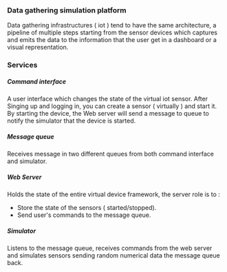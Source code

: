 ### Data gathering simulation platform

Data gathering infrastructures ( iot ) tend to have the same architecture, a pipeline of multiple steps starting from the sensor devices which captures and emits the data to the information that the user get in a dashboard or a visual representation.

### Services

#####  Command interface
A user interface which changes the state of the virtual iot sensor. After Singing up and logging in, you can create a sensor ( virtually ) and start it.
By starting the device, the Web server will send a message to queue to notify the simulator that the device is started.

##### Message queue
Receives message in two different queues from both command interface and simulator.

##### Web Server
Holds the state of the entire virtual device framework, the server role is to :
- Store the state of the sensors ( started/stopped).
- Send user's commands to the message queue.

##### Simulator
Listens to the message queue, receives commands from the web server and simulates sensors sending random numerical data the message queue back.
  
  